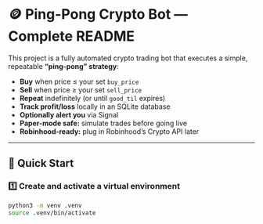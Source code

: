 # 🪙 Ping-Pong Crypto Bot — Complete README

This project is a fully automated crypto trading bot that executes a simple, repeatable **“ping-pong” strategy**:

- **Buy** when price ≤ your set `buy_price`
- **Sell** when price ≥ your set `sell_price`
- **Repeat** indefinitely (or until `good_til` expires)
- **Track profit/loss** locally in an SQLite database
- **Optionally alert you** via Signal
- **Paper-mode safe:** simulate trades before going live
- **Robinhood-ready:** plug in Robinhood’s Crypto API later

---

## 🚀 Quick Start

### 1️⃣ Create and activate a virtual environment
```bash
python3 -m venv .venv
source .venv/bin/activate

